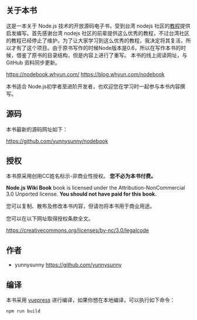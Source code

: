 ## 关于本书

这是一本关于 Node.js 技术的开放源码电子书，受到台湾 nodejs 社区的[教程](https://github.com/nodejs-tw/nodejs-wiki-book)提供启发编写。首先感谢台湾 nodejs 社区的前辈提供这么优秀的教程，不过台湾社区的教程已经停止了维护。为了让大家学习到这么优秀的教程，我决定将其复活，所以才有了这个项目。由于原书写作的时候Node版本是0.6，所以在写作本书的时候，借鉴了原书的目录结构，但是内容上进行了重写。
本书的线上阅读网址，与 GitHub 资料同步更新。

<https://nodebook.whyun.com/> <https://blog.whyun.com/nodebook>

本书适合 Node.js初学者至进阶开发者，也欢迎您在学习时一起参与本书内容撰写。

## 源码

本书最新的源码网址如下：

<https://github.com/yunnysunny/nodebook>

## 授权

本书原采用创用CC姓名标示-非商业性授权。
**您不必为本书付费。**

**Node.js Wiki Book** book is licensed under the
Attribution-NonCommercial 3.0 Unported license. **You should not have
paid for this book.**

您可以复制、散布及修改本书内容，但请勿将本书用于商业用途。

您可以在以下网址取得授权条款全文。

<https://creativecommons.org/licenses/by-nc/3.0/legalcode>

## 作者

- yunnysunny <https://github.com/yunnysunny>

## 编译

本书采用 [vuepress](https://vuepress.vuejs.org/) 进行编译，如果你想在本地编译，可以执行如下命令：

```
npm run build
```
